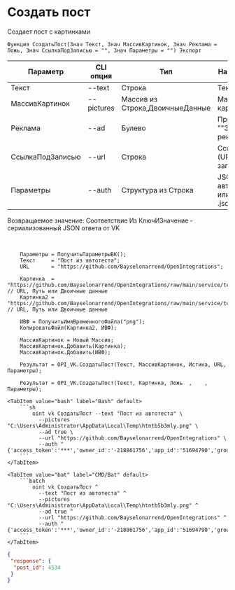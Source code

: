 ﻿---
sidebar_position: 1
---

# Создать пост
 Создает пост с картинками



`Функция СоздатьПост(Знач Текст, Знач МассивКартинок, Знач Реклама = Ложь, Знач СсылкаПодЗаписью = "", Знач Параметры = "") Экспорт`

  | Параметр | CLI опция | Тип | Назначение |
  |-|-|-|-|
  | Текст | --text | Строка | Текст поста |
  | МассивКартинок | --pictures | Массив из Строка,ДвоичныеДанные | Массив картинок |
  | Реклама | --ad | Булево | Признак ""Это реклама"" |
  | СсылкаПодЗаписью | --url | Строка | Ссылка (URL) под записью |
  | Параметры | --auth | Структура из Строка | JSON авторизации или путь к .json |

  
  Возвращаемое значение:   Соответствие Из КлючИЗначение - сериализованный JSON ответа от VK

<br/>




```bsl title="Пример кода"
    Параметры = ПолучитьПараметрыВК();
    Текст     = "Пост из автотеста";
    URL       = "https://github.com/Bayselonarrend/OpenIntegrations";

    Картинка  = "https://github.com/Bayselonarrend/OpenIntegrations/raw/main/service/test_data/picture.jpg";  // URL, Путь или Двоичные данные
    Картинка2 = "https://github.com/Bayselonarrend/OpenIntegrations/raw/main/service/test_data/picture2.jpg"; // URL, Путь или Двоичные данные

    ИВФ = ПолучитьИмяВременногоФайла("png");
    КопироватьФайл(Картинка2, ИВФ);

    МассивКартинок = Новый Массив;
    МассивКартинок.Добавить(Картинка);
    МассивКартинок.Добавить(ИВФ);

    Результат = OPI_VK.СоздатьПост(Текст, МассивКартинок, Истина, URL, Параметры);

    Результат = OPI_VK.СоздатьПост(Текст, Картинка, Ложь  ,    , Параметры);
```
    

 <Tabs>
  
    <TabItem value="bash" label="Bash" default>
        ```sh
            oint vk СоздатьПост --text "Пост из автотеста" \
              --pictures "C:\Users\Administrator\AppData\Local\Temp\htntb5b3mly.png" \
              --ad true \
              --url "https://github.com/Bayselonarrend/OpenIntegrations" \
              --auth "{'access_token':'***','owner_id':'-218861756','app_id':'51694790','group_id':'218861756'}"
        ```
    </TabItem>
  
    <TabItem value="bat" label="CMD/Bat" default>
        ```batch
            oint vk СоздатьПост ^
              --text "Пост из автотеста" ^
              --pictures "C:\Users\Administrator\AppData\Local\Temp\htntb5b3mly.png" ^
              --ad true ^
              --url "https://github.com/Bayselonarrend/OpenIntegrations" ^
              --auth "{'access_token':'***','owner_id':'-218861756','app_id':'51694790','group_id':'218861756'}"
        ```
    </TabItem>
</Tabs>


```json title="Результат"
{
 "response": {
  "post_id": 4534
 }
}
```
